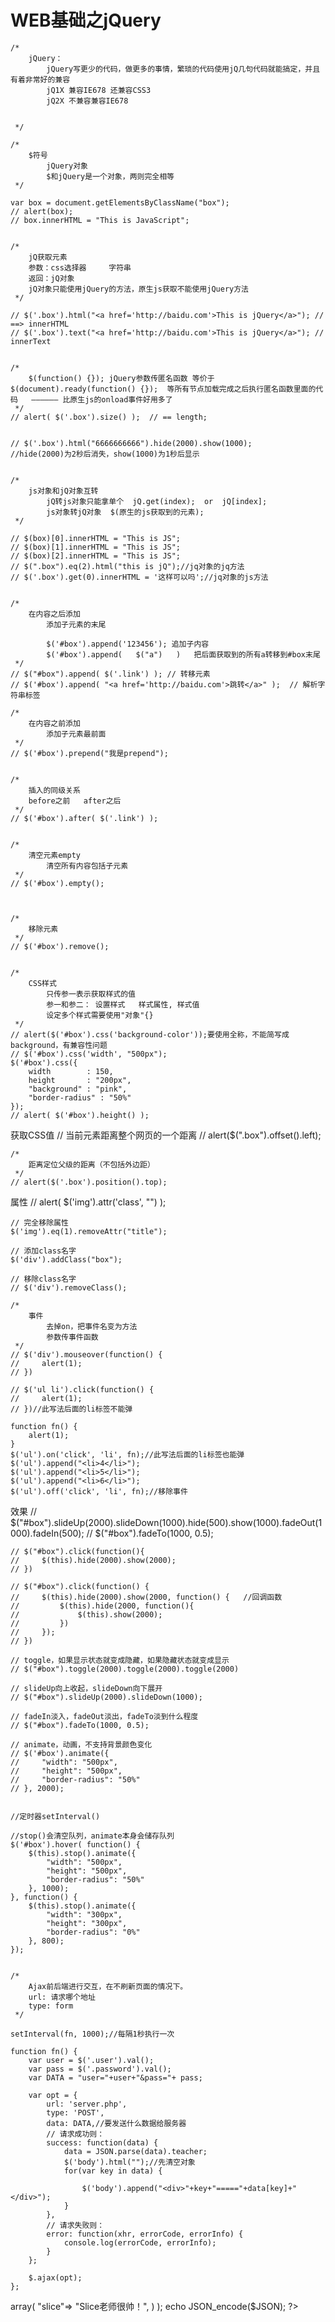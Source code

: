 # WEB基础之jQuery


<script src="https://cdn.bootcss.com/jquery/1.12.4/jquery.min.js"></script>
    /*
        jQuery：
            jQuery写更少的代码，做更多的事情，繁琐的代码使用jQ几句代码就能搞定，并且有着非常好的兼容
            jQ1X 兼容IE678 还兼容CSS3
            jQ2X 不兼容兼容IE678
        

     */
    
    /*
        $符号
            jQuery对象
            $和jQuery是一个对象，两则完全相等
     */
    
    var box = document.getElementsByClassName("box");
    // alert(box);
    // box.innerHTML = "This is JavaScript";


    /*
        jQ获取元素
        参数：css选择器     字符串
        返回：jQ对象
        jQ对象只能使用jQuery的方法，原生js获取不能使用jQuery方法
     */
    
    // $('.box').html("<a href='http://baidu.com'>This is jQuery</a>"); // ==> innerHTML
    // $('.box').text("<a href='http://baidu.com'>This is jQuery</a>"); // innerText


    /*
        $(function() {}); jQuery参数传匿名函数 等价于$(document).ready(function() {});  等所有节点加载完成之后执行匿名函数里面的代码   —————— 比原生js的onload事件好用多了
     */
    // alert( $('.box').size() );  // == length;


    // $('.box').html("6666666666").hide(2000).show(1000);
    //hide(2000)为2秒后消失，show(1000)为1秒后显示
    

    /*
        js对象和jQ对象互转
            jQ转js对象只能拿单个  jQ.get(index);  or  jQ[index];
            js对象转jQ对象  $(原生的js获取到的元素);
     */
    
    // $(box)[0].innerHTML = "This is JS";
    // $(box)[1].innerHTML = "This is JS";
    // $(box)[2].innerHTML = "This is JS";
    // $(".box").eq(2).html("this is jQ");//jq对象的jq方法
    // $('.box').get(0).innerHTML = '这样可以吗';//jq对象的js方法
    

    /*
        在内容之后添加
            添加子元素的末尾

            $('#box').append('123456'); 追加子内容
            $('#box').append(   $("a")   )   把后面获取到的所有a转移到#box末尾
     */
    // $("#box").append( $('.link') ); // 转移元素
    // $('#box').append( "<a href='http://baidu.com'>跳转</a>" );  // 解析字符串标签

    /*
        在内容之前添加
            添加子元素最前面
     */
    // $('#box').prepend("我是prepend");


    /* 
        插入的同级关系
        before之前   after之后
     */
    // $('#box').after( $('.link') );


    /*
        清空元素empty
            清空所有内容包括子元素
     */
    // $('#box').empty();
    


    /*
        移除元素
     */
    // $('#box').remove();


    /*
        CSS样式
            只传参一表示获取样式的值
            参一和参二： 设置样式   样式属性, 样式值
            设定多个样式需要使用"对象"{}
     */
    // alert($('#box').css('background-color'));要使用全称，不能简写成background，有兼容性问题
    // $('#box').css('width', "500px");
    $('#box').css({
        width        : 150, 
        height       : "200px", 
        "background" : "pink",
        "border-radius" : "50%"
    });
    // alert( $('#box').height() );
    

获取CSS值
    // 当前元素距离整个网页的一个距离
    // alert($(".box").offset().left);
    

    /*
        距离定位父级的距离（不包括外边距）
     */
    // alert($('.box').position().top);

属性
    // alert( $('img').attr('class', "") );

    // 完全移除属性
    $('img').eq(1).removeAttr("title");

    // 添加class名字
    $('div').addClass("box");

    // 移除class名字
    // $('div').removeClass();

    /*
        事件
            去掉on，把事件名变为方法
            参数传事件函数
     */
    // $('div').mouseover(function() {
    //     alert(1);
    // })

    // $('ul li').click(function() {
    //     alert(1);
    // })//此写法后面的li标签不能弹
    
    function fn() {
        alert(1);
    }
    $('ul').on('click', 'li', fn);//此写法后面的li标签也能弹
    $('ul').append("<li>4</li>");
    $('ul').append("<li>5</li>");
    $('ul').append("<li>6</li>");
    $('ul').off('click', 'li', fn);//移除事件

效果
    // $("#box").slideUp(2000).slideDown(1000).hide(500).show(1000).fadeOut(1000).fadeIn(500);
    // $("#box").fadeTo(1000, 0.5);

    // $("#box").click(function(){
    //     $(this).hide(2000).show(2000);
    // })

    // $("#box").click(function() {
    //     $(this).hide(2000).show(2000, function() {   //回调函数
    //         $(this).hide(2000, function(){
    //             $(this).show(2000);
    //         })
    //     });
    // })

    // toggle，如果显示状态就变成隐藏，如果隐藏状态就变成显示
    // $("#box").toggle(2000).toggle(2000).toggle(2000)

    // slideUp向上收起，slideDown向下展开
    // $("#box").slideUp(2000).slideDown(1000);

    // fadeIn淡入，fadeOut淡出，fadeTo淡到什么程度
    // $("#box").fadeTo(1000, 0.5);

    // animate，动画，不支持背景颜色变化
    // $('#box').animate({
    //     "width": "500px",
    //     "height": "500px",
    //     "border-radius": "50%"
    // }, 2000);


    //定时器setInterval()

    //stop()会清空队列，animate本身会储存队列
    $('#box').hover( function() {
        $(this).stop().animate({
            "width": "500px",
            "height": "500px",
            "border-radius": "50%"
        }, 1000);
    }, function() {
        $(this).stop().animate({
            "width": "300px",
            "height": "300px",
            "border-radius": "0%"
        }, 800);
    });
    
    
    /*
        Ajax前后端进行交互，在不刷新页面的情况下。
        url: 请求哪个地址
        type: form 
     */
    
    setInterval(fn, 1000);//每隔1秒执行一次

    function fn() {
        var user = $('.user').val();
        var pass = $('.password').val();
        var DATA = "user="+user+"&pass="+ pass;
        
        var opt = {
            url: 'server.php',
            type: 'POST',
            data: DATA,//要发送什么数据给服务器
            // 请求成功则：
            success: function(data) {
                data = JSON.parse(data).teacher;
                $('body').html("");//先清空对象
                for(var key in data) {

                    $('body').append("<div>"+key+"====="+data[key]+"</div>");
                }
            },
            // 请求失败则：
            error: function(xhr, errorCode, errorInfo) {
                console.log(errorCode, errorInfo);
            }
        };

        $.ajax(opt);
    };

<?php


# $a = $_POST['user'];
# $b = $_POST['pass'];

# echo "This is PHP, 后台接收到的GET数据为 $a  ==========  $b";

$JSON = array(
        "teacher" =>
            array(
                    "slice"=> "Slice老师很帅！",
                )
    );

echo JSON_encode($JSON);

?>







